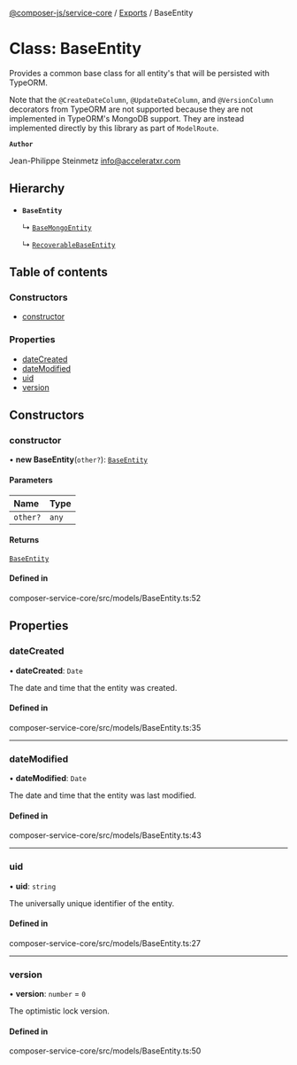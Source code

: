 [@composer-js/service-core](../README.md) / [Exports](../modules.md) / BaseEntity

# Class: BaseEntity

Provides a common base class for all entity's that will be persisted with TypeORM.

Note that the `@CreateDateColumn`, `@UpdateDateColumn`, and `@VersionColumn` decorators from TypeORM are not supported
because they are not implemented in TypeORM's MongoDB support. They are instead implemented directly by this
library as part of `ModelRoute`.

**`Author`**

Jean-Philippe Steinmetz <info@acceleratxr.com>

## Hierarchy

- **`BaseEntity`**

  ↳ [`BaseMongoEntity`](BaseMongoEntity.md)

  ↳ [`RecoverableBaseEntity`](RecoverableBaseEntity.md)

## Table of contents

### Constructors

- [constructor](BaseEntity.md#constructor)

### Properties

- [dateCreated](BaseEntity.md#datecreated)
- [dateModified](BaseEntity.md#datemodified)
- [uid](BaseEntity.md#uid)
- [version](BaseEntity.md#version)

## Constructors

### constructor

• **new BaseEntity**(`other?`): [`BaseEntity`](BaseEntity.md)

#### Parameters

| Name | Type |
| :------ | :------ |
| `other?` | `any` |

#### Returns

[`BaseEntity`](BaseEntity.md)

#### Defined in

composer-service-core/src/models/BaseEntity.ts:52

## Properties

### dateCreated

• **dateCreated**: `Date`

The date and time that the entity was created.

#### Defined in

composer-service-core/src/models/BaseEntity.ts:35

___

### dateModified

• **dateModified**: `Date`

The date and time that the entity was last modified.

#### Defined in

composer-service-core/src/models/BaseEntity.ts:43

___

### uid

• **uid**: `string`

The universally unique identifier of the entity.

#### Defined in

composer-service-core/src/models/BaseEntity.ts:27

___

### version

• **version**: `number` = `0`

The optimistic lock version.

#### Defined in

composer-service-core/src/models/BaseEntity.ts:50
